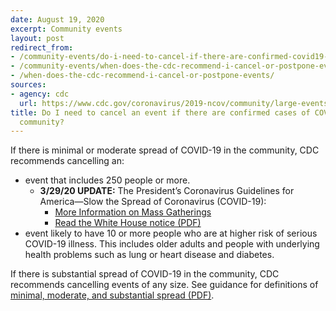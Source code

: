 ```yaml
---
date: August 19, 2020
excerpt: Community events
layout: post
redirect_from:
- /community-events/do-i-need-to-cancel-if-there-are-confirmed-covid19-cases/
- /community-events/when-does-the-cdc-recommend-i-cancel-or-postpone-events/
- /when-does-the-cdc-recommend-i-cancel-or-postpone-events/
sources:
- agency: cdc
  url: https://www.cdc.gov/coronavirus/2019-ncov/community/large-events/event-planners-and-attendees-faq.html
title: Do I need to cancel an event if there are confirmed cases of COVID-19 in the
  community?
---
```


If there is minimal or moderate spread of COVID-19 in the community, CDC recommends cancelling an:

- event that includes 250 people or more.
  - **3/29/20 UPDATE:** The President’s Coronavirus Guidelines for America—Slow the Spread of Coronavirus (COVID-19):
    - [More Information on Mass Gatherings](https://www.cdc.gov/coronavirus/2019-ncov/community/large-events/mass-gatherings-ready-for-covid-19.html)
    - [Read the White House notice (PDF)](https://www.whitehouse.gov/wp-content/uploads/2020/03/03.16.20_coronavirus-guidance_8.5x11_315PM.pdf)
- event likely to have 10 or more people who are at higher risk of serious COVID-19 illness. This includes older adults and people with underlying health problems such as lung or heart disease and diabetes.

If there is substantial spread of COVID-19 in the community, CDC recommends cancelling events of any size. See guidance for definitions of [minimal, moderate, and substantial spread (PDF)](https://www.cdc.gov/coronavirus/2019-ncov/community/large-events/event-planners-and-attendees-faq.html).